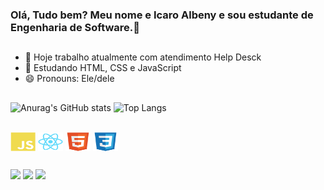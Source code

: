 ### Olá, Tudo bem? Meu nome e Icaro Albeny e sou estudante de Engenharia de Software.👋
##

- 🔭 Hoje trabalho atualmente com atendimento Help Desck
- 🌱 Estudando HTML, CSS e JavaScript
- 😄 Pronouns: Ele/dele

##
  
 ![Anurag's GitHub stats](https://github-readme-stats.vercel.app/api?username=IcaroAlbeny&theme=dark&show_icons=true)
 ![Top Langs](https://github-readme-stats.vercel.app/api/top-langs/?username=IcaroAlbeny&hide_progress=true)

<div style="display: inline_block"><br>
  <img align="center" alt="Rafa-Js" height="30" width="40" src="https://raw.githubusercontent.com/devicons/devicon/master/icons/javascript/javascript-plain.svg">
  <img align="center" alt="Rafa-Ts" height="30" width="40" src="https://raw.githubusercontent.com/devicons/devicon/master/icons/react/react-original.svg">
  <img align="center" alt="Rafa-HTML" height="30" width="40" src="https://raw.githubusercontent.com/devicons/devicon/master/icons/html5/html5-original.svg">
  <img align="center" alt="Rafa-CSS" height="30" width="40" src="https://raw.githubusercontent.com/devicons/devicon/master/icons/css3/css3-original.svg">
</div>


##
<div> 
  <a href="https://instagram.com/icaroalbeny" target="_blank"><img src="https://img.shields.io/badge/-Instagram-%23E4405F?style=for-the-badge&logo=instagram&logoColor=white" target="_blank"></a>
  <a href = "mailto:Icaroalbeny41@gmail.com"><img src="https://img.shields.io/badge/-Gmail-%23333?style=for-the-badge&logo=gmail&logoColor=white" target="_blank"></a>
  <a href="https://www.linkedin.com/in/icaro-albeny-059568180/" target="_blank"><img src="https://img.shields.io/badge/-LinkedIn-%230077B5?style=for-the-badge&logo=linkedin&logoColor=white" target="_blank"></a> 
</div>


          
   
